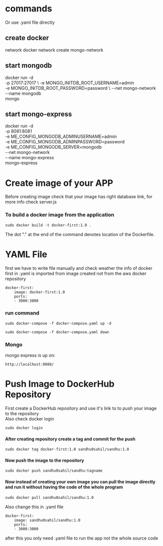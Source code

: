# commands
Or use .yaml file directly

## create docker 
network docker network create mongo-network

## start mongodb 
docker run -d \
-p 27017:27017 \ 
-e MONGO_INITDB_ROOT_USERNAME=admin \
-e MONGO_INITDB_ROOT_PASSWORD=password \ 
--net mongo-network \
--name mongodb \
mongo

## start mongo-express
docker run -d \
-p 8081:8081 \
-e ME_CONFIG_MONGODB_ADMINUSERNAME=admin \
-e ME_CONFIG_MONGODB_ADMINPASSWORD=password \
-e ME_CONFIG_MONGODB_SERVER=mongodb \
--net mongo-network \
--name mongo-express \
mongo-express

# Create image of your APP

Before creating image check that your image has right database link, for more info check server.js

### To build a docker image from the application
```
sudo docker build -t docker-first:1.0 .       
```
The dot "." at the end of the command denotes location of the Dockerfile.

# YAML File
first we have to write file manually and check weather the info of docker first in .yaml is imported from image created not from the aws docker repository
```
docker-first:
    image: docker-first:1.0
    ports:
    - 3000:3000
```

### run command
```
sudo docker-compose -f docker-compose.yaml up -d
```
```
sudo docker-compose -f docker-compose.yaml down
```

### Mongo
mongo express is up on:
```
http://localhost:8080/
```

# Push Image to DockerHub Repository
First create a DockerHub repository and use it's link to to push your image to the repository
<br>Also check docker login
```
sudo docker login
```

#### After creating repository create a tag and commit for the push
```
sudo docker tag docker-first:1.0 sandhu0sahil/sandhu:1.0
```
#### Now push the image to the repository
```
sudo docker push sandhu0sahil/sandhu:tagname
```

#### Now instead of creating your own image you can pull the image directly and run it without having the code of the whole program
```
sudo docker pull sandhu0sahil/sandhu:1.0
```

Also change this in .yaml file 
```
docker-first:
    image: sandhu0sahil/sandhu:1.0
    ports:
    - 3000:3000
```
after this you only need .yaml file to run the app not the whole source code